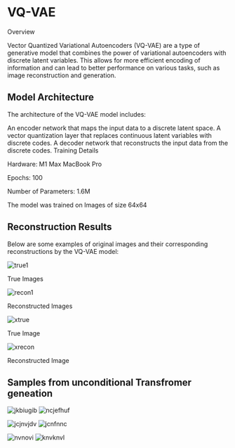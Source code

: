# VQ-VAE
 Overview

Vector Quantized Variational Autoencoders (VQ-VAE) are a type of generative model that combines the power of variational autoencoders with discrete latent variables. This allows for more efficient encoding of information and can lead to better performance on various tasks, such as image reconstruction and generation.

## Model Architecture

The architecture of the VQ-VAE model includes:

An encoder network that maps the input data to a discrete latent space.
A vector quantization layer that replaces continuous latent variables with discrete codes.
A decoder network that reconstructs the input data from the discrete codes.
Training Details

Hardware: M1 Max MacBook Pro

Epochs: 100

Number of Parameters: 1.6M

The model was trained on Images of size 64x64

## Reconstruction Results

Below are some examples of original images and their corresponding reconstructions by the VQ-VAE model:

![true1](https://github.com/user-attachments/assets/4ced3f78-7c2d-4920-a67c-aa29a9cd6c83)

True Images

![recon1](https://github.com/user-attachments/assets/3b62decb-4512-4214-a67c-bf231bcead32)

Reconstructed Images

![xtrue](https://github.com/user-attachments/assets/af07f3f9-6b38-41d5-8267-05bd1be64fb8)

True Image

![xrecon](https://github.com/user-attachments/assets/66972d5b-3696-4a61-9e4d-b2ee13236ae8)

Reconstructed Image

## Samples from unconditional Transfromer geneation

![jkbiugib](https://github.com/user-attachments/assets/5db43d06-7f84-465a-bf4b-a0f612ba0d23)
![ncjefhuf](https://github.com/user-attachments/assets/febb7cfb-2bfe-41ae-997a-06653617bc27)

![jcjnvjdv](https://github.com/user-attachments/assets/b7686b8f-5d18-4234-8892-7eda10c4b69b)
![jcnfnnc](https://github.com/user-attachments/assets/18ccd7e0-1912-460a-a6d0-67304a5ff98e)

![nvnovi](https://github.com/user-attachments/assets/7ce599c8-a7e9-40e9-96b3-8e62dad0de00)
![knvknvl](https://github.com/user-attachments/assets/f90e2271-57a1-4459-9b62-6dbf539015f4)

